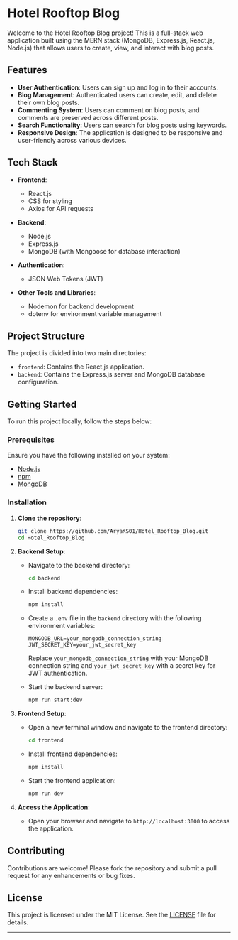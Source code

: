 # Hotel Rooftop Blog

Welcome to the Hotel Rooftop Blog project! This is a full-stack web application built using the MERN stack (MongoDB, Express.js, React.js, Node.js) that allows users to create, view, and interact with blog posts.

## Features

- **User Authentication**: Users can sign up and log in to their accounts.
- **Blog Management**: Authenticated users can create, edit, and delete their own blog posts.
- **Commenting System**: Users can comment on blog posts, and comments are preserved across different posts.
- **Search Functionality**: Users can search for blog posts using keywords.
- **Responsive Design**: The application is designed to be responsive and user-friendly across various devices.

## Tech Stack

- **Frontend**:
  - React.js
  - CSS for styling
  - Axios for API requests

- **Backend**:
  - Node.js
  - Express.js
  - MongoDB (with Mongoose for database interaction)

- **Authentication**:
  - JSON Web Tokens (JWT)

- **Other Tools and Libraries**:
  - Nodemon for backend development
  - dotenv for environment variable management

## Project Structure

The project is divided into two main directories:

- `frontend`: Contains the React.js application.
- `backend`: Contains the Express.js server and MongoDB database configuration.

## Getting Started

To run this project locally, follow the steps below:

### Prerequisites

Ensure you have the following installed on your system:

- [Node.js](https://nodejs.org/)
- [npm](https://www.npmjs.com/)
- [MongoDB](https://www.mongodb.com/)

### Installation

1. **Clone the repository**:

   ```bash
   git clone https://github.com/AryaKS01/Hotel_Rooftop_Blog.git
   cd Hotel_Rooftop_Blog
   ```

2. **Backend Setup**:

   - Navigate to the backend directory:

     ```bash
     cd backend
     ```

   - Install backend dependencies:

     ```bash
     npm install
     ```

   - Create a `.env` file in the `backend` directory with the following environment variables:

     ```env
     MONGODB_URL=your_mongodb_connection_string
     JWT_SECRET_KEY=your_jwt_secret_key
     ```

     Replace `your_mongodb_connection_string` with your MongoDB connection string and `your_jwt_secret_key` with a secret key for JWT authentication.

   - Start the backend server:

     ```bash
     npm run start:dev
     ```

3. **Frontend Setup**:

   - Open a new terminal window and navigate to the frontend directory:

     ```bash
     cd frontend
     ```

   - Install frontend dependencies:

     ```bash
     npm install
     ```

   - Start the frontend application:

     ```bash
     npm run dev
     ```

4. **Access the Application**:

   - Open your browser and navigate to `http://localhost:3000` to access the application.

## Contributing

Contributions are welcome! Please fork the repository and submit a pull request for any enhancements or bug fixes.

## License

This project is licensed under the MIT License. See the [LICENSE](LICENSE) file for details.

---
